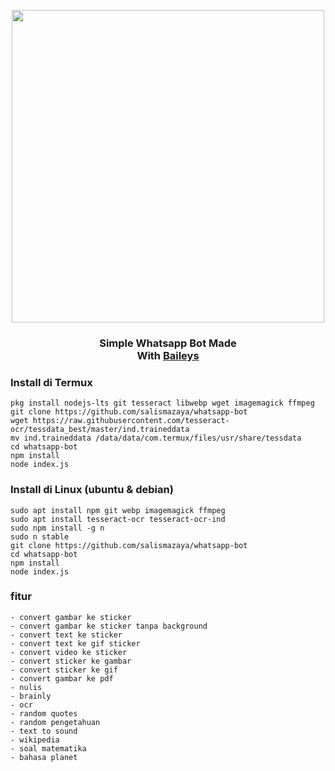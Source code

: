 <p align="center">
  <img src="https://i.postimg.cc/4Zz0WjN0/IMG-20210202-071517-319.jpg" width=500/>
</p>

<div align="center"><h3>Simple Whatsapp Bot Made <br>With <a href="https://github.com/adiwajshing/Baileys">Baileys</a></h3></div> 

### Install di Termux
````
pkg install nodejs-lts git tesseract libwebp wget imagemagick ffmpeg
git clone https://github.com/salismazaya/whatsapp-bot
wget https://raw.githubusercontent.com/tesseract-ocr/tessdata_best/master/ind.traineddata
mv ind.traineddata /data/data/com.termux/files/usr/share/tessdata 
cd whatsapp-bot
npm install
node index.js
````

### Install di Linux (ubuntu & debian)
```
sudo apt install npm git webp imagemagick ffmpeg
sudo apt install tesseract-ocr tesseract-ocr-ind
sudo npm install -g n
sudo n stable
git clone https://github.com/salismazaya/whatsapp-bot
cd whatsapp-bot
npm install
node index.js
```

### fitur
```
- convert gambar ke sticker
- convert gambar ke sticker tanpa background
- convert text ke sticker
- convert text ke gif sticker
- convert video ke sticker
- convert sticker ke gambar
- convert sticker ke gif
- convert gambar ke pdf
- nulis
- brainly
- ocr
- random quotes
- random pengetahuan
- text to sound
- wikipedia
- soal matematika
- bahasa planet
```
